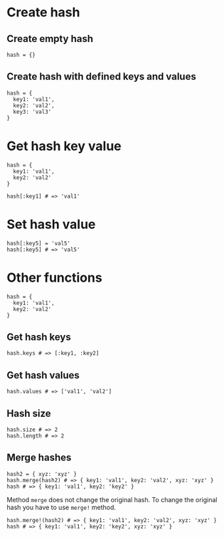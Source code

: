 # Create hash

## Create empty hash
```
hash = {}
```

## Create hash with defined keys and values

```
hash = {
  key1: 'val1',
  key2: 'val2',
  key3: 'val3'
}
```

# Get hash key value
```
hash = {
  key1: 'val1',
  key2: 'val2'
}

hash[:key1] # => 'val1'
```

# Set hash value
```
hash[:key5] = 'val5'
hash[:key5] # => 'val5'
```

# Other functions
```
hash = {
  key1: 'val1',
  key2: 'val2'
}
```

## Get hash keys
```
hash.keys # => [:key1, :key2]
```

## Get hash values
```
hash.values # => ['val1', 'val2']
```

## Hash size
```
hash.size # => 2
hash.length # => 2
```

## Merge hashes
```
hash2 = { xyz: 'xyz' }
hash.merge(hash2) # => { key1: 'val1', key2: 'val2', xyz: 'xyz' }
hash # => { key1: 'val1', key2: 'key2' }
```

Method `merge` does not change the original hash. To change the original hash you have to use `merge!` method.
```
hash.merge!(hash2) # => { key1: 'val1', key2: 'val2', xyz: 'xyz' }
hash # => { key1: 'val1', key2: 'key2', xyz: 'xyz' }
```
